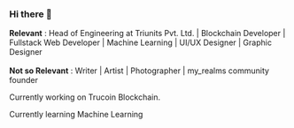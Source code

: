 ### Hi there 👋

<b>Relevant</b> : Head of Engineering at Triunits Pvt. Ltd. | Blockchain Developer | Fullstack Web Developer | Machine Learning | UI/UX Designer | Graphic Designer
</br> </br>
<b>Not so Relevant</b> : Writer | Artist | Photographer | my_realms community founder

Currently working on Trucoin Blockchain.

Currently learning Machine Learning
<!--
**rishav4101/rishav4101** is a ✨ _special_ ✨ repository because its `README.md` (this file) appears on your GitHub profile.

Here are some ideas to get you started:

- 🔭 I’m currently working on ...
- 🌱 I’m currently learning ...
- 👯 I’m looking to collaborate on ...
- 🤔 I’m looking for help with ...
- 💬 Ask me about ...
- 📫 How to reach me: ...
- 😄 Pronouns: ...
- ⚡ Fun fact: ...
-->
